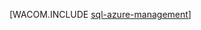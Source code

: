<properties linkid="dev-net-common-tasks-sql-azure-management" urlDisplayName="SQL Database Management" pageTitle="Manage a SQL Database with SSMS - Azure" metaKeywords="Azure SQL Server Management Studio SSMS " description="Learn how to use SQL Server Management Studio to manage SQL Database servers and databases." metaCanonical="" services="sql-database" documentationCenter=".NET" title="" authors="" solutions="" manager="" editor="" />






[WACOM.INCLUDE [sql-azure-management](../includes/sql-azure-management.md)] 
